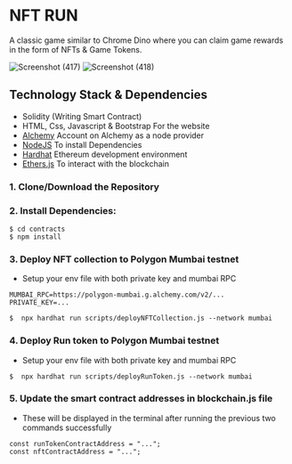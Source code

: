 # NFT RUN
A classic game similar to Chrome Dino where you can claim game rewards in the form of NFTs &amp; Game Tokens.

![Screenshot (417)](https://user-images.githubusercontent.com/93448605/211823453-bab0ee30-054e-4459-820c-ed47d0af5608.png)
![Screenshot (418)](https://user-images.githubusercontent.com/93448605/211823508-75d9728c-d622-437e-95d6-520f05ee068e.png)

## Technology Stack & Dependencies

- Solidity (Writing Smart Contract)
- HTML, Css, Javascript & Bootstrap For the website
- [Alchemy](https://www.alchemy.com/) Account on Alchemy as a node provider
- [NodeJS](https://nodejs.org/en/) To install Dependencies
- [Hardhat](https://hardhat.org/) Ethereum development environment
- [Ethers.js](https://docs.ethers.io/v5/) To interact with the blockchain

### 1. Clone/Download the Repository

### 2. Install Dependencies:
```
$ cd contracts
$ npm install
```

### 3. Deploy NFT collection to Polygon Mumbai testnet
- Setup your env file with both private key and mumbai RPC 
```
MUMBAI_RPC=https://polygon-mumbai.g.alchemy.com/v2/...
PRIVATE_KEY=...
```

```
$  npx hardhat run scripts/deployNFTCollection.js --network mumbai
```

### 4. Deploy Run token to Polygon Mumbai testnet
- Setup your env file with both private key and mumbai RPC 
```
$  npx hardhat run scripts/deployRunToken.js --network mumbai
```

### 5. Update the smart contract addresses in blockchain.js file
- These will be displayed in the terminal after running the previous two commands successfully
```
const runTokenContractAddress = "...";
const nftContractAddress = "...";
```
